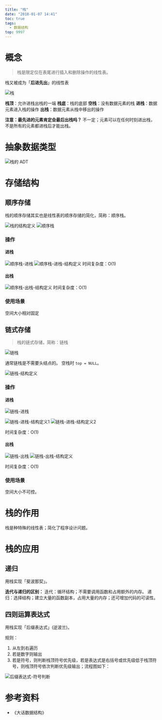 ```yaml
---
title: "栈"
date: "2018-01-07 14:41"
toc: true
tags:
  - 数据结构
top: 9997
---
```


# 概念
> 栈是限定仅在表尾进行插入和删除操作的线性表。

栈又被成为「**后进先出**」的线性表

![栈](/images/2018/01/07/栈.png)

**栈顶**：允许进栈出栈的一端
**栈底**：栈的底部
**空栈**：没有数据元素的栈
**进栈**：数据元素进入栈的操作
**出栈**：数据元素从栈中移出的操作

**注意：最先进的元素肯定会最后出栈吗？**
不一定；元素可以在任何时刻进出栈，不是所有的元素都进栈后才能出栈。

# 抽象数据类型
![栈的 ADT](/images/2018/01/07/栈的-adt.png)

# 存储结构
## 顺序存储
栈的顺序存储其实也是线性表的顺序存储的简化，简称：顺序栈。

![栈的结构定义](/images/2018/01/07/栈的结构定义.png)
![顺序栈](/images/2018/01/07/顺序栈.png)

### 操作
#### 进栈
![顺序栈-进栈](/images/2018/01/07/顺序栈-进栈.png)
![顺序栈-进栈-结构定义](/images/2018/01/07/顺序栈-进栈-结构定义.png)
时间复杂度：O(1)

#### 出栈
![顺序栈-出栈-结构定义](/images/2018/01/07/顺序栈-出栈-结构定义.png)
时间复杂度：O(1)

### 使用场景

空间大小相对固定

## 链式存储
> 栈的链式存储，简称：链栈

![链栈](/images/2018/01/07/链栈.png)

通常链栈是不需要头结点的。
空栈时 `top = NULL`。

![链栈-结构定义](/images/2018/01/07/链栈-结构定义.png)

### 操作
#### 进栈
![链栈-进栈](/images/2018/01/07/链栈-进栈.png)

![链栈-进栈-结构定义1](/images/2018/01/07/链栈-进栈-结构定义1.png)
![链栈-进栈-结构定义2](/images/2018/01/07/链栈-进栈-结构定义2.png)

时间复杂度：O(1)
#### 出栈
![链栈-出栈](/images/2018/01/07/链栈-出栈.png)
![链栈-出栈-结构定义](/images/2018/01/07/链栈-出栈-结构定义.png)

时间复杂度：O(1)

### 使用场景
空间大小不可控。

# 栈的作用

栈是种特殊的线性表；简化了程序设计问题。

# 栈的应用

## 递归
用栈实现「斐波那契」。

**迭代与递归的区别：**
迭代：循环结构；不需要调用函数和占用额外的内存。
递归：选择结构；建立大量的函数副本，占用大量的内存；还可增加代码的可读性。

## 四则运算表达式
用栈实现「后缀表达式」(逆波兰)。

规则：
1. 从左到右遍历
2. 若是数字则输出
3. 若是符号，则判断栈顶符号优先级，若是表达式是右括号或优先级低于栈顶符号，则栈顶符号依次判断优先级输出；流程图如下：

![后缀表达式-符号判断](/images/2018/01/07/后缀表达式-符号判断.png)

# 参考资料

* 《大话数据结构》

<!--以下是脚注-->
